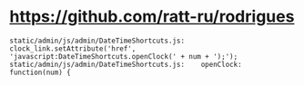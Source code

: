 # https://github.com/ratt-ru/rodrigues

```console
static/admin/js/admin/DateTimeShortcuts.js:        clock_link.setAttribute('href', 'javascript:DateTimeShortcuts.openClock(' + num + ');');
static/admin/js/admin/DateTimeShortcuts.js:    openClock: function(num) {

```
